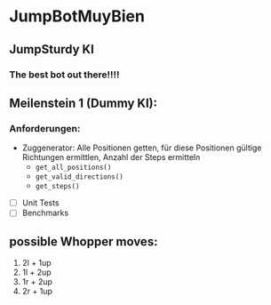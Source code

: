 # JumpBotMuyBien
## JumpSturdy KI
### The best bot out there!!!!

## Meilenstein 1 (Dummy KI):
### Anforderungen:
* Zuggenerator: Alle Positionen getten, für diese Positionen gültige Richtungen ermittlen, Anzahl der Steps ermitteln
    * `get_all_positions()`
    * `get_valid_directions()`
    * `get_steps()`
- [ ] Unit Tests
- [ ] Benchmarks 

## possible Whopper moves:
1. 2l + 1up
2. 1l + 2up
3. 1r + 2up
4. 2r + 1up
